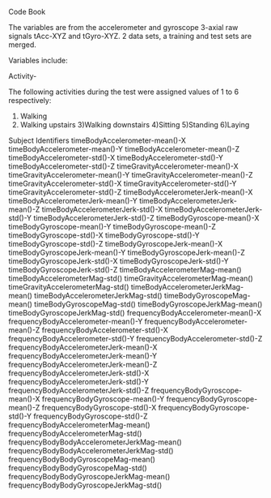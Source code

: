 Code Book

The variables are from the accelerometer and gyroscope 3-axial raw signals tAcc-XYZ and tGyro-XYZ. 2 data sets, a training and test sets are merged. 
 
Variables include:

Activity- 

The following activities during the test were assigned values of 1 to 6 respectively:
1) Walking
2) Walking upstairs
3)Walking downstairs
4)Sitting
5)Standing
6)Laying


Subject
Identifiers
timeBodyAccelerometer-mean()-X
timeBodyAccelerometer-mean()-Y
timeBodyAccelerometer-mean()-Z
timeBodyAccelerometer-std()-X
timeBodyAccelerometer-std()-Y
timeBodyAccelerometer-std()-Z
timeGravityAccelerometer-mean()-X
timeGravityAccelerometer-mean()-Y
timeGravityAccelerometer-mean()-Z
timeGravityAccelerometer-std()-X
timeGravityAccelerometer-std()-Y
timeGravityAccelerometer-std()-Z
timeBodyAccelerometerJerk-mean()-X
timeBodyAccelerometerJerk-mean()-Y
timeBodyAccelerometerJerk-mean()-Z
timeBodyAccelerometerJerk-std()-X
timeBodyAccelerometerJerk-std()-Y
timeBodyAccelerometerJerk-std()-Z
timeBodyGyroscope-mean()-X
timeBodyGyroscope-mean()-Y
timeBodyGyroscope-mean()-Z
timeBodyGyroscope-std()-X
timeBodyGyroscope-std()-Y
timeBodyGyroscope-std()-Z
timeBodyGyroscopeJerk-mean()-X
timeBodyGyroscopeJerk-mean()-Y
timeBodyGyroscopeJerk-mean()-Z
timeBodyGyroscopeJerk-std()-X
timeBodyGyroscopeJerk-std()-Y
timeBodyGyroscopeJerk-std()-Z
timeBodyAccelerometerMag-mean()
timeBodyAccelerometerMag-std()
timeGravityAccelerometerMag-mean()
timeGravityAccelerometerMag-std()
timeBodyAccelerometerJerkMag-mean()
timeBodyAccelerometerJerkMag-std()
timeBodyGyroscopeMag-mean()
timeBodyGyroscopeMag-std()
timeBodyGyroscopeJerkMag-mean()
timeBodyGyroscopeJerkMag-std()
frequencyBodyAccelerometer-mean()-X
frequencyBodyAccelerometer-mean()-Y
frequencyBodyAccelerometer-mean()-Z
frequencyBodyAccelerometer-std()-X
frequencyBodyAccelerometer-std()-Y
frequencyBodyAccelerometer-std()-Z
frequencyBodyAccelerometerJerk-mean()-X
frequencyBodyAccelerometerJerk-mean()-Y
frequencyBodyAccelerometerJerk-mean()-Z
frequencyBodyAccelerometerJerk-std()-X
frequencyBodyAccelerometerJerk-std()-Y
frequencyBodyAccelerometerJerk-std()-Z
frequencyBodyGyroscope-mean()-X
frequencyBodyGyroscope-mean()-Y
frequencyBodyGyroscope-mean()-Z
frequencyBodyGyroscope-std()-X
frequencyBodyGyroscope-std()-Y
frequencyBodyGyroscope-std()-Z
frequencyBodyAccelerometerMag-mean()
frequencyBodyAccelerometerMag-std()
frequencyBodyBodyAccelerometerJerkMag-mean()
frequencyBodyBodyAccelerometerJerkMag-std()
frequencyBodyBodyGyroscopeMag-mean()
frequencyBodyBodyGyroscopeMag-std()
frequencyBodyBodyGyroscopeJerkMag-mean()
frequencyBodyBodyGyroscopeJerkMag-std()


